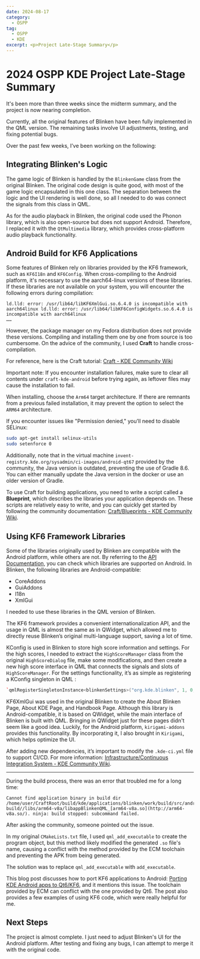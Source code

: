 ```yaml
---
date: 2024-08-17
category:
  - OSPP
tag:
  - OSPP
  - KDE
excerpt: <p>Project Late-Stage Summary</p>
---
```


# 2024 OSPP KDE Project Late-Stage Summary

It's been more than three weeks since the midterm summary, and the project is now nearing completion.

Currently, all the original features of Blinken have been fully implemented in the QML version. The remaining tasks involve UI adjustments, testing, and fixing potential bugs.

Over the past few weeks, I’ve been working on the following:

## Integrating Blinken's Logic

The game logic of Blinken is handled by the `BlinkenGame` class from the original Blinken. The original code design is quite good, with most of the game logic encapsulated in this one class. The separation between the logic and the UI rendering is well done, so all I needed to do was connect the signals from this class in QML. 

As for the audio playback in Blinken, the original code used the Phonon library, which is also open-source but does not support Android. Therefore, I replaced it with the `QtMultimedia` library, which provides cross-platform audio playback functionality.

## Android Build for KF6 Applications

Some features of Blinken rely on libraries provided by the KF6 framework, such as `KF6I18n` and `KF6Config`. When cross-compiling to the Android platform, it's necessary to use the aarch64-linux versions of these libraries. If these libraries are not available on your system, you will encounter the following errors during compilation:

```shell
ld.lld: error: /usr/lib64/libKF6XmlGui.so.6.4.0 is incompatible with aarch64linux ld.lld: error: /usr/lib64/libKF6ConfigWidgets.so.6.4.0 is incompatible with aarch64linux 
……
```

However, the package manager on my Fedora distribution does not provide these versions. Compiling and installing them one by one from source is too cumbersome. On the advice of the community, I used **Craft** to handle cross-compilation.

For reference, here is the Craft tutorial: [Craft - KDE Community Wiki](https://community.kde.org/Craft)

Important note: If you encounter installation failures, make sure to clear all contents under `craft-kde-android` before trying again, as leftover files may cause the installation to fail.

When installing, choose the `Arm64` target architecture. If there are remnants from a previous failed installation, it may prevent the option to select the `ARM64` architecture.

If you encounter issues like "Permission denied," you’ll need to disable SELinux:

```bash
sudo apt-get install selinux-utils 
sudo setenforce 0
```

Additionally, note that in the virtual machine `invent-registry.kde.org/sysadmin/ci-images/android-qt67` provided by the community, the Java version is outdated, preventing the use of Gradle 8.6. You can either manually update the Java version in the docker or use an older version of Gradle.

To use Craft for building applications, you need to write a script called a **Blueprint**, which describes the libraries your application depends on. These scripts are relatively easy to write, and you can quickly get started by following the community documentation: [Craft/Blueprints - KDE Community Wiki](https://community.kde.org/Craft/Blueprints).

## Using KF6 Framework Libraries

Some of the libraries originally used by Blinken are compatible with the Android platform, while others are not. By referring to the [API Documentation](https://api.kde.org/frameworks/index.html),  you can check which libraries are supported on Android. In Blinken, the following libraries are Android-compatible:

- CoreAddons
- GuiAddons
- I18n
- XmlGui

I needed to use these libraries in the QML version of Blinken.

The KF6 framework provides a convenient internationalization API, and the usage in QML is almost the same as in QWidget, which allowed me to directly reuse Blinken’s original multi-language support, saving a lot of time.

KConfig is used in Blinken to store high score information and settings. For the high scores, I needed to extract the `HighScoreManager` class from the original `HighScoreDialog` file, make some modifications, and then create a new high score interface in QML that connects the signals and slots of `HighScoreManager`. For the settings functionality, it’s as simple as registering a KConfig singleton in QML : 

```C++
`qmlRegisterSingletonInstance<blinkenSettings>("org.kde.blinken", 1, 0, "BlinkenSettings", blinkenSettings::self());
```

KF6XmlGui was used in the original Blinken to create the About Blinken Page, About KDE Page, and Handbook Page. Although this library is Android-compatible, it is based on QWidget, while the main interface of Blinken is built with QML. Bringing in QWidget just for these pages didn't seem like a good idea. Luckily, for the Android platform, `kirigami-addons` provides this functionality. By incorporating it, I also brought in `Kirigami`, which helps optimize the UI.

After adding new dependencies, it’s important to modify the `.kde-ci.yml` file to support CI/CD. For more information: [Infrastructure/Continuous Integration System - KDE Community Wiki](https://community.kde.org/Infrastructure/Continuous_Integration_System).

---

During the build process, there was an error that troubled me for a long time:

```shell
Cannot find application binary in build dir /home/user/CraftRoot/build/kde/applications/blinken/work/build/src/android-build//libs/arm64-v8a/libappBlinkenQML_[arm64-v8a.so](http://arm64-v8a.so/). ninja: build stopped: subcommand failed.
```

After asking the community, someone pointed out the issue.

In my original `CMakeLists.txt` file, I used `qml_add_executable` to create the program object, but this method likely modified the generated `.so` file's name, causing a conflict with the method provided by the ECM toolchain and preventing the APK from being generated. 

The solution was to replace `qml_add_executable` with `add_executable`.

This blog post discusses how to port KF6 applications to Android: [Porting KDE Android apps to Qt6/KF6](https://www.volkerkrause.eu/2023/11/11/kf6-porting-android-apps.html), and it mentions this issue. The toolchain provided by ECM can conflict with the one provided by Qt6. The post also provides a few examples of using KF6 code, which were really helpful for me.

## Next Steps

The project is almost complete. I just need to adjust Blinken's UI for the Android platform. After testing and fixing any bugs, I can attempt to merge it with the original code.